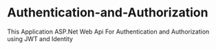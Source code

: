 # Authentication-and-Authorization
This Application ASP.Net Web Api  For Authentication and Authorization using JWT and Identity
